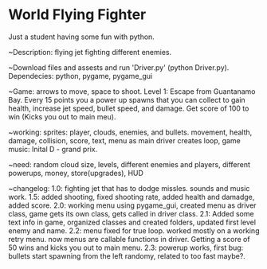 # World Flying Fighter
 Just a student having some fun with python.

~Description: flying jet fighting different enemies.

~Download files and assests and run 'Driver.py' (python Driver.py).
Dependecies: python, pygame, pygame_gui

~Game: arrows to move, space to shoot. Level 1: Escape from Guantanamo Bay. Every 15 points you a power up spawns that you can collect to gain health, increase jet speed, bullet speed, and damage. Get score of 100 to win (Kicks you out to main meu).

~working:
sprites: player, clouds, enemies, and bullets. movement, health, damage, collision, score, text, menu as main driver creates loop, game music: Inital D - grand prix.

~need:
random cloud size, levels, different enemies and players, different powerups, money, store(upgrades), HUD

~changelog:
1.0: fighting jet that has to dodge missles. sounds and music work.
1.5: added shooting, fixed shooting rate, added health and damadge, added score.
2.0: working menu using pygame_gui, created menu as driver class, game gets its own class, gets called in driver class. 
2.1: Added some text info in game, organized classes and created folders, updated first level enemy and name. 
2.2: menu fixed for true loop. worked mostly on a working retry menu. now menus are callable functions in driver. Getting a score of 50 wins and kicks you out to main menu. 2.3: powerup works, first bug: bullets start spawning from the left randomy, related to too fast maybe?. 
